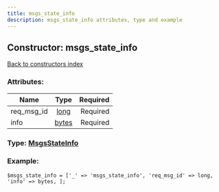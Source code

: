 ```yaml
---
title: msgs_state_info
description: msgs_state_info attributes, type and example
---
```

## Constructor: msgs\_state\_info  
[Back to constructors index](index.md)



### Attributes:

| Name     |    Type       | Required |
|----------|:-------------:|---------:|
|req\_msg\_id|[long](../types/long.md) | Required|
|info|[bytes](../types/bytes.md) | Required|



### Type: [MsgsStateInfo](../types/MsgsStateInfo.md)


### Example:

```
$msgs_state_info = ['_' => 'msgs_state_info', 'req_msg_id' => long, 'info' => bytes, ];
```